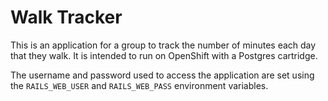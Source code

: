 # Walk Tracker

This is an application for a group to track the number of minutes each day that they walk. It is intended to run on OpenShift with a Postgres cartridge.

The username and password used to access the application are set using the `RAILS_WEB_USER` and `RAILS_WEB_PASS` environment variables.